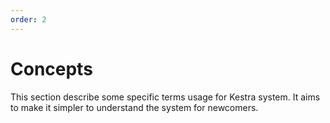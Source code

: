 ```yaml
---
order: 2
---
```

# Concepts

This section describe some specific terms usage for Kestra system. It aims to make it simpler 
to understand the system for newcomers.


